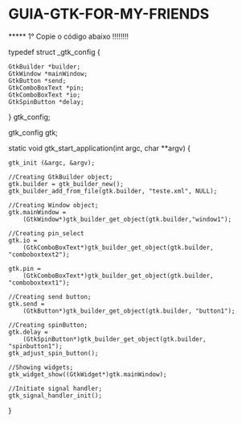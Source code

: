 # GUIA-GTK-FOR-MY-FRIENDS

***** 1° 
        Copie o código abaixo !!!!!!!!
        
typedef struct _gtk_config {
	
	GtkBuilder *builder;
	GtkWindow *mainWindow;
	GtkButton *send;
	GtkComboBoxText *pin;
	GtkComboBoxText *io;	
	GtkSpinButton *delay;
	
} gtk_config;

gtk_config gtk;        

static void gtk_start_application(int argc, char **argv) {
	
	gtk_init (&argc, &argv);
		
	//Creating GtkBuilder object;
	gtk.builder = gtk_builder_new();
	gtk_builder_add_from_file(gtk.builder, "teste.xml", NULL);
	
	//Creating Window object;
	gtk.mainWindow = 
		(GtkWindow*)gtk_builder_get_object(gtk.builder,"window1");
	
	//Creating pin_select
	gtk.io = 
		(GtkComboBoxText*)gtk_builder_get_object(gtk.builder, "comboboxtext2");
	
	gtk.pin = 
		(GtkComboBoxText*)gtk_builder_get_object(gtk.builder, "comboboxtext1");
		
	//Creating send button;
	gtk.send =
		(GtkButton*)gtk_builder_get_object(gtk.builder, "button1");	

	//Creating spinButton;
	gtk.delay =
		(GtkSpinButton*)gtk_builder_get_object(gtk.builder, "spinbutton1");
	gtk_adjust_spin_button();	
	
	//Showing widgets;			
	gtk_widget_show((GtkWidget*)gtk.mainWindow);	

	//Initiate signal handler;
	gtk_signal_handler_init();	
}
